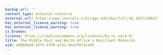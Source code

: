 ```yaml
---
backup_url: ''
content_type: external-resource
external_url: https://www.journals.uchicago.edu/doi/full/10.1017/S0022381612000436
has_external_licence_warning: true
has_external_license_warning: true
is_broken: ''
license: https://creativecommons.org/licenses/by-nc-sa/4.0/
title: The Middle East and North Africa's Resilient Monarchs
uid: e0600ee8-16f3-4f69-a7a2-dea2f874ce83
---
```

